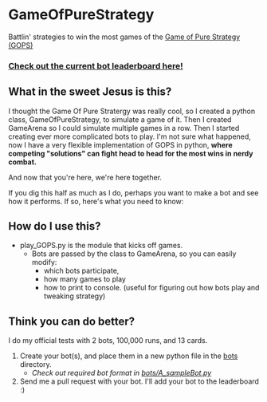 # GameOfPureStrategy

Battlin' strategies to win the most games of the [Game of Pure Strategy (GOPS)](https://en.wikipedia.org/wiki/Goofspiel)


### [Check out the current bot leaderboard here!](scoreboard/bot_scores.md)

## What in the sweet Jesus is this?
I thought the Game Of Pure Stratergy was really cool, so I created a python class, GameOfPureStrategy, to simulate a game of it.
Then I created GameArena so I could simulate multiple games in a row.  Then I started creating ever more complicated bots to play.  I'm not sure what happened, now I have a very flexible implementation of GOPS in python, **where competing "solutions" can fight head to head for the most wins in nerdy combat.**

And now that you're here, we're here together.

If you dig this half as much as I do, perhaps you want to make a bot and see how it performs.  If so, here's what you need to know:

## How do I use this?
* play_GOPS.py is the module that kicks off games.
	* Bots are passed by the class to GameArena, so you can easily modify:
		* which bots participate, 
		* how many games to play
		* how to print to console.  (useful for figuring out how bots play and tweaking strategy)

## Think you can do better?
I do my official tests with 2 bots, 100,000 runs, and 13 cards.

1. Create your bot(s), and place them in a new python file in the [bots](bots) directory. 
	* *Check out required bot format in [bots/A_sampleBot.py](bots/A_sampleBot.py)*
2. Send me a pull request with your bot.  I'll add your bot to the leaderboard :)




